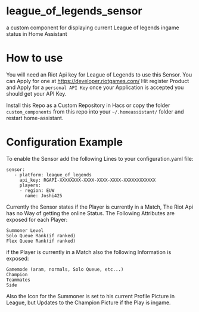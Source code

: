 # league_of_legends_sensor
a custom component for displaying current League of legends ingame status in Home Assistant

# How to use

You will need an Riot Api key for League of Legends to use this Sensor. You can Apply for one at https://developer.riotgames.com/
Hit register Product and Apply for a `personal API Key`
once your Application is accepted you should get your API Key.

Install this Repo as a Custom Repository in Hacs or copy the folder `custom_components` from this repo into your `~/.homeassistant/` folder and restart home-assistant.

# Configuration Example
To enable the Sensor add the following Lines to your configuration.yaml file:
```
sensor:
   - platform: league_of_legends
     api_key: RGAPI-XXXXXXXX-XXXX-XXXX-XXXX-XXXXXXXXXXXX
     players:
     - region: EUW
       name: Joshi425
```

Currently the Sensor states if the Player is currently in a Match, The Riot Api has no Way of getting the online Status.
The Following Attributes are exposed for each Player:
```
Summoner Level
Solo Queue Rank(if ranked)
Flex Queue Rank(if ranked)
```
if the Player is currently in a Match also the following Information is exposed:
```
Gamemode (aram, normals, Solo Queue, etc...)
Champion
Teammates
Side
```
Also the Icon for the Summoner is set to his current Profile Picture in League, but Updates to the Champion Picture if the Play is ingame. 

